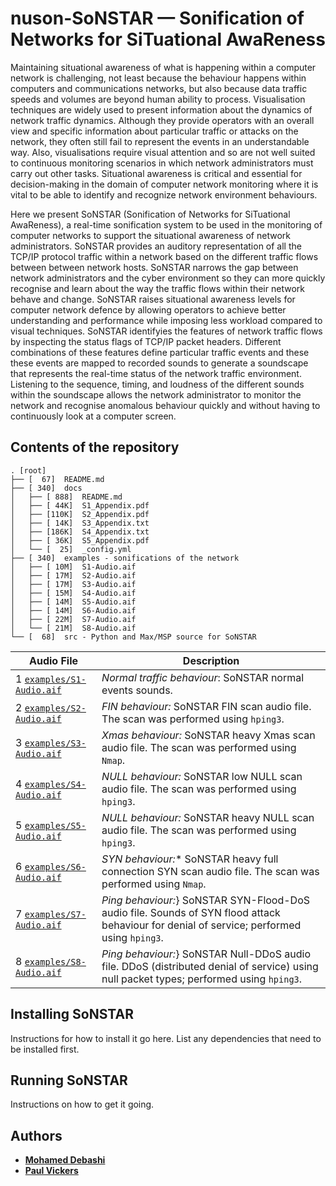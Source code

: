# nuson-SoNSTAR &mdash; Sonification of Networks for SiTuational AwaReness

Maintaining situational awareness of what is happening within a computer network is
challenging, not least because the behaviour happens within computers and communications
networks, but also because data traffic speeds and volumes are beyond human ability to
process. Visualisation techniques are widely used to present information about the
dynamics of network traffic dynamics. Although they provide operators with an overall
view and specific information about particular traffic or attacks on the network, they
often still fail to represent the events in an understandable way. Also, visualisations
require visual attention and so are not well suited to continuous monitoring scenarios
in which network administrators must carry out other tasks. Situational awareness is
critical and essential for decision-making in the domain of computer network monitoring
where it is vital to be able to identify and recognize network environment behaviours.

Here we present SoNSTAR (Sonification of Networks for SiTuational AwaReness), a
real-time sonification system to be used in the monitoring of computer networks to
support the situational awareness of network administrators. SoNSTAR provides an
auditory representation of all the TCP/IP protocol traffic within a network based on the
different traffic flows between between network hosts. SoNSTAR narrows the gap between
network administrators and the cyber environment so they can more quickly recognise and
learn about the way the traffic flows within their network behave and change. SoNSTAR
raises situational awareness levels for computer network defence by allowing operators
to achieve better understanding and performance while imposing less workload compared to
visual techniques. SoNSTAR identifyies the features of network traffic flows by
inspecting the status flags of TCP/IP packet headers. Different combinations of these
features define particular traffic events and these these events are mapped to recorded
sounds to generate a soundscape that represents the real-time status of the network
traffic environment. Listening to the sequence, timing, and loudness of the different
sounds within the soundscape allows the network administrator to monitor the network and
recognise anomalous behaviour quickly and without having to continuously look at a
computer screen.

## Contents of the repository
```
. [root]
├── [  67]  README.md
├── [ 340]  docs
│   ├── [ 888]  README.md
│   ├── [ 44K]  S1_Appendix.pdf
│   ├── [110K]  S2_Appendix.pdf
│   ├── [ 14K]  S3_Appendix.txt
│   ├── [186K]  S4_Appendix.txt
│   ├── [ 36K]  S5_Appendix.pdf
│   └── [  25]  _config.yml
├── [ 340]  examples - sonifications of the network
│   ├── [ 10M]  S1-Audio.aif
│   ├── [ 17M]  S2-Audio.aif
│   ├── [ 17M]  S3-Audio.aif
│   ├── [ 15M]  S4-Audio.aif
│   ├── [ 14M]  S5-Audio.aif
│   ├── [ 14M]  S6-Audio.aif
│   ├── [ 22M]  S7-Audio.aif
│   └── [ 21M]  S8-Audio.aif
└── [  68]  src - Python and Max/MSP source for SoNSTAR
```

| Audio File | Description |
| ------------- | --------------- |
| 1 [`examples/S1-Audio.aif`](examples/S1-Audio.aif) | *Normal traffic behaviour*:  SoNSTAR normal events sounds.|
| 2 [`examples/S2-Audio.aif`](examples/S2-Audio.aif) | *FIN behaviour:*  SoNSTAR FIN scan audio file. The scan was performed using `hping3`. |
| 3 [`examples/S3-Audio.aif`](examples/S3-Audio.aif) | *Xmas behaviour:*  SoNSTAR heavy Xmas scan audio file. The scan was performed using `Nmap`. |
| 4 [`examples/S4-Audio.aif`](examples/S4-Audio.aif)| *NULL behaviour:*  SoNSTAR low NULL scan audio file. The scan was performed using `hping3`.|
| 5 [`examples/S5-Audio.aif`](examples/S5-Audio.aif) | *NULL behaviour:*  SoNSTAR heavy NULL scan audio file. The scan was performed using `hping3`. |
| 6 [`examples/S6-Audio.aif`](examples/S6-Audio.aif) | *SYN behaviour:**  SoNSTAR heavy full connection SYN scan audio file. The scan was performed using `Nmap`. |
| 7 [`examples/S7-Audio.aif`](examples/S7-Audio.aif) | *Ping behaviour:*}  SoNSTAR SYN-Flood-DoS audio file. Sounds of SYN flood attack behaviour for denial of service; performed using `hping3`. |
| 8 [`examples/S8-Audio.aif`](examples/S8-Audio.aif) | *Ping behaviour:*}  SoNSTAR Null-DDoS audio file. DDoS (distributed denial of service) using null packet types; performed using `hping3`. |

## Installing SoNSTAR
Instructions for how to install it go here. List any dependencies that need to be installed first.

## Running SoNSTAR
Instructions on how to get it going.

## Authors  
* [**Mohamed Debashi**](https://)
* [**Paul Vickers**](https://paulvickers.github.io)